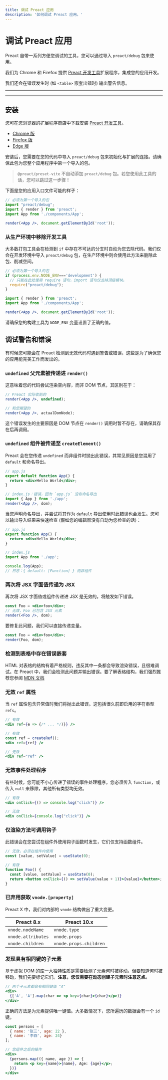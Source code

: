 ```yaml
---
title: 调试 Preact 应用
description: '如何调试 Preact 应用。'
---
```


# 调试 Preact 应用

Preact 自带一系列方便您调试的工具，您可以通过导入 `preact/debug` 包来使用。

我们为 Chrome 和 Firefox 提供 [Preact 开发工具]扩展程序，集成您的应用开发。

我们还会在错误发生时 (如 `<table>` 嵌套出错时) 输出警告信息。

---

<div><toc></toc></div>

---

## 安装

您可在您浏览器的扩展程序商店中下载安装 [Preact 开发工具]。

- [Chrome 版](https://chrome.google.com/webstore/detail/preact-developer-tools/ilcajpmogmhpliinlbcdebhbcanbghmd)
- [Firefox 版](https://addons.mozilla.org/en-US/firefox/addon/preact-devtools/)
- [Edge 版](https://microsoftedge.microsoft.com/addons/detail/hdkhobcafnfejjieimdkmjaiihkjpmhk)

安装后，您需要在您的代码中导入 `preact/debug` 包来初始化与扩展的连接。请确保此包为您整个应用程序中第一个导入的包。

> `@preact/preset-vite` 不自动添加 `preact/debug` 包。若您使用此工具的话，您可以跳过这一步骤！

下面是您的应用入口文件可能的样子：

```jsx
// 必须为第一个导入的包
import "preact/debug";
import { render } from 'preact';
import App from './components/App';

render(<App />, document.getElementById('root'));
```

### 从生产环境中移除开发工具

大多数打包工具会在检测到 `if` 中存在不可达的分支时自动为您去除代码。我们仅会在开发环境中导入 `preact/debug` 包，在生产环境中则会使用此方法来删除此包、削减空间。

```jsx
// 必须为第一个导入的包
if (process.env.NODE_ENV==='development') {
  // 只能在此处使用 require 语句，import 语句仅支持顶级模块。
  require("preact/debug");
}

import { render } from 'preact';
import App from './components/App';

render(<App />, document.getElementById('root'));
```

请确保您的构建工具为 `NODE_ENV` 变量设置了正确的值。

## 调试警告和错误

有时候您可能会在 Preact 检测到无效代码时遇到警告或错误，这些是为了确保您的应用能完美工作而发出的。

### `undefined` 父元素被传递进 `render()`

这意味着您的代码尝试渲染空内容，而非 DOM 节点，其区别在于：

```jsx
// Preact 实际收到的
render(<App />, undefined);

// 和您期望的
render(<App />, actualDomNode);
```

这个错误发生的主要原因是 DOM 节点在 `render()` 调用时暂不存在，请确保其存在后再调用。

### `undefined` 组件被传递至 `createElement()`

Preact 会在您传递 `undefined` 而非组件时抛出此错误，其常见原因是您混用了 `default` 和命名导出。

```jsx
// app.js
export default function App() {
  return <div>Hello World</div>;
}

// index.js：错误，因为 `app.js` 没有命名导出
import { App } from './app';
render(<App />, dom);
```

当您声明命名导出，并尝试将其作为 `default` 导出使用时此错误也会发生。您可以输出导入结果来快速检查 (假如您的编辑器没有自动为您检查的话)：

```jsx
// app.js
export function App() {
  return <div>Hello World</div>;
}

// index.js
import App from './app';

console.log(App);
// 日志：{ default: [Function] } 而非组件
```

### 两次将 JSX 字面值传递为 JSX

再次将 JSX 字面值或组件传递进 JSX 是无效的，将触发如下错误。

```jsx
const Foo = <div>foo</div>;
// 无效，Foo 已包含 JSX 元素
render(<Foo />, dom);
```

要修复此问题，我们可以直接传递变量。

```jsx
const Foo = <div>foo</div>;
render(Foo, dom);
```

### 检测到表格中存在错误嵌套

HTML 对表格的结构有着严格规则，违反其中一条都会导致渲染错误，且很难调试。在 Preact 中，我们会检测此问题并输出错误。要了解表格结构，我们强烈推荐您参阅 [MDN 文档](https://developer.mozilla.org/zh-CN/docs/Learn/HTML/Tables/Basics)

### 无效 `ref` 属性

当 `ref` 属性包含异常值时我们将抛出此错误。这包括很久前即启用的字符串型 `refs`。

```jsx
// 有效
<div ref={e => {/* ... */)}} />

// 有效
const ref = createRef();
<div ref={ref} />

// 无效
<div ref="ref" />
```

### 无效事件处理程序

有些时候，您可能不小心传递了错误的事件处理程序。您必须传入 `function`，或传入 `null` 来移除，其他所有类型均无效。

```jsx
// 有效
<div onClick={() => console.log("click")} />

// 无效
<div onClick={console.log("click")} />
```

### 仅渲染方法可调用钩子

此错误会在您尝试在组件外使用钩子函数时发生，它们仅支持函数组件。

```jsx
// 无效，必须在组件内使用
const [value, setValue] = useState(0);

// 有效
function Foo() {
  const [value, setValue] = useState(0);
  return <button onClick={() => setValue(value + 1)}>{value}</button>;
}
```

### 已弃用获取 `vnode.[property]`

Preact X 中，我们对内部的 `vnode` 结构做出了重大变更。

| Preact 8.x         | Preact 10.x            |
| ------------------ | ---------------------- |
| `vnode.nodeName`   | `vnode.type`           |
| `vnode.attributes` | `vnode.props`          |
| `vnode.children`   | `vnode.props.children` |

### 发现具有相同键的子元素

基于虚拟 DOM 的库一大独特性质是需要检测子元素何时被移动。但要知道何时被移动，我们先要标记它们。**注意，您仅需要在动态创建子元素时注意这点。**

```jsx
// 两个子元素都会有相同键值 "A"
<div>
  {['A', 'A'].map(char => <p key={char}>{char}</p>)}
</div>
```

正确的方法是为元素提供唯一键值。大多数情况下，您所遍历的数据会有一个 `id` 键。

```jsx
const persons = [
  { name: '张三', age: 22 },
  { name: '李四', age: 24}
];

// 您组件之后的操作
<div>
  {persons.map(({ name, age }) => {
    return <p key={name}>{name}, Age: {age}</p>;
  })}
</div>
```

[Preact 开发工具]: https://preactjs.github.io/preact-devtools/
